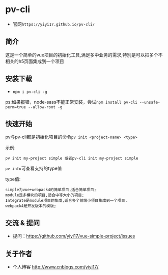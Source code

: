 # pv-cli

- 官网`https://yiyi17.github.io/pv-cli/`

## 简介

这是一个简单的vue项目的初始化工具,满足多中业务的需求,特别是可以把多个不相关的h5页面集成到一个项目

## 安装下载

- `npm i pv-cli -g`

ps:如果报错，node-sass不能正常安装，尝试`npm install pv-cli --unsafe-perm=true --allow-root -g`

## 快速开始

pv与pv-cli都是初始化项目的命令`pv init <project-name> <type> `

示例:

    pv init my-project simple 或者pv-cli init my-project simple

`pv info`可查看支持的type值

type值:

    simple为vue+webpack4的简单项目,适合简单项目;
    module是多模块的项目,适合中等大小的项目;
    Integrate是module项目的集成,适合多个前端小项目集成到一个项目.
    webpack4是开发版本的模版;


## 交流 & 提问

- 提问：https://github.com/yiyi17/vue-simple-project/issues


## 关于作者

- 个人博客 http://www.cnblogs.com/yiyi17/
